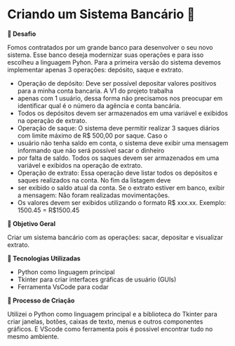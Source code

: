 # Criando um Sistema Bancário 🏦

**🚀 Desafio**

Fomos contratados por um grande banco para desenvolver o seu novo sistema. Esse banco deseja modernizar suas operações e para 
isso escolheu a linguagem Pyhon. Para a primeira versão do sistema devemos implementar apenas 3 operações: depósito, saque e 
extrato.

- Operação de depósito: Deve ser possível depositar valores positivos para a minha conta bancaria. A V1 do projeto trabalha
- apenas com 1 usuário, dessa forma não precisamos nos preocupar em identificar qual é o número da agência e conta bancária.
- Todos os depósitos devem ser armazenados em uma variável e exibidos na operação de extrato.
- Operação de saque: O sistema deve permitir realizar 3 saques diários com limite máximo de R$ 500,00 por saque. Caso o
- usuário não tenha saldo em conta, o sistema deve exibir uma mensagem informando que não será possível sacar o dinheiro
- por falta de saldo. Todos os saques devem ser armazenados em uma variável e exibidos na operação de extrato.
- Operação de extrato: Essa operação deve listar todos os depósitos e saques realizados na conta. No fim da listagem deve
- ser exibido o saldo atual da conta. Se o extrato estiver em banco, exibir a mensagem: Não foram realizadas movimentações.
- Os valores devem ser exibidos utilizando o formato R$ xxx.xx. Exemplo: 1500.45 = R$1500.45

**📒 Objetivo Geral**

Criar um sistema bancário com as operações: sacar, depositar e visualizar extrato.

**🤖 Tecnologias Utilizadas**

- Python como linguagem principal
- Tkinter para criar interfaces gráficas de usuário (GUIs)
- Ferramenta VsCode para codar

**🧐 Processo de Criação**

Utilizei o Python como linguagem principal e a biblioteca do Tkinter para criar janelas, botões, caixas de texto, 
menus e outros componentes gráficos. E VScode como ferramenta pois é possivel encontrar tudo no mesmo ambiente.

